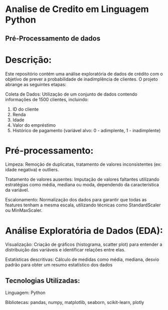 # Analise de Credito em Linguagem Python

## Pré-Processamento de dados

# Descrição:

Este repositório contém uma análise exploratória de dados de crédito com o objetivo de prever a probabilidade de inadimplência de clientes. O projeto abrange as seguintes etapas:

Coleta de Dados: Utilização de um conjunto de dados contendo informações de 1500 clientes, incluindo:
1. ID do cliente
2. Renda
3. Idade
4. Valor do empréstimo
5. Histórico de pagamento (variável alvo: 0 - adimplente, 1 - inadimplente)

# Pré-processamento:

Limpeza: Remoção de duplicatas, tratamento de valores inconsistentes (ex: idade negativa) e outliers.

Tratamento de valores ausentes: Imputação de valores faltantes utilizando estratégias como média, mediana ou moda, dependendo da característica da variável.

Escalonamento: Normalização dos dados para garantir que todas as features tenham a mesma escala, utilizando técnicas como StandardScaler ou MinMaxScaler.

# Análise Exploratória de Dados (EDA):

Visualização: Criação de gráficos (histograma, scatter plot) para entender a distribuição das variáveis e identificar relações entre elas.

Estatísticas descritivas: Cálculo de medidas como média, mediana, desvio padrão para obter um resumo estatístico dos dados


## Tecnologias Utilizadas:

Linguagem: Python

Bibliotecas: pandas, numpy, matplotlib, seaborn, scikit-learn, plotly


